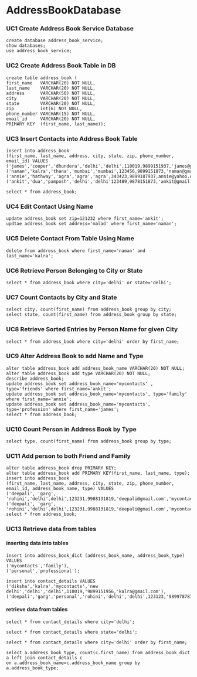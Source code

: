 # AddressBookDatabase

### UC1 Create Address Book Service Database
```
create database address_book_service;
show databases;
use address_book_service;
```

### UC2 Create Address Book Table in DB
```
create table address_book (
first_name   VARCHAR(20) NOT NULL,
last_name    VARCHAR(20) NOT NULL,
address      VARCHAR(50) NOT NULL,
city         VARCHAR(20) NOT NULL,
state        VARCHAR(20) NOT NULL,
zip          int(6) NOT NULL,
phone_number VARCHAR(15) NOT NULL,
email_id     VARCHAR(20) NOT NULL,
PRIMARY KEY  (first_name, last_name));
```

### UC3 Insert Contacts into Address Book Table
```
insert into address_book 
(first_name, last_name, address, city, state, zip, phone_number, email_id) VALUES
('james','cooper','dhundera','delhi','delhi',110019,9899151937,'james@gmail.com'),
('naman','kalra','thana','mumbai','mumbai',123456,9899151873,'naman@gmail.com'),
('annie','hathway','agra','agra','agra',343423,9899187937,annie@yahoo.com),
('ankit','dua','pamposh','delhi','delhi'123489,9878151873,'ankit@gmail.com');
```
```
select * from address_book;
```

### UC4 Edit Contact Using Name
```
update address_book set zip=121232 where first_name='ankit';
updtae address_book set address='malad' where first_name='naman';
```

### UC5 Delete Contact From Table Using Name
```
delete from address_book where first_name='naman' and last_name='kalra';
```

### UC6 Retrieve Person Belonging to City or State
```
select * from address_book where city='delhi' or state='delhi';
```

### UC7 Count Contacts by City and State
```
select city, count(first_name) from address_book group by city;
select state, count(first_name) from address_book group by state;
```

### UC8 Retrieve Sorted Entries by Person Name for given City
```
select * from address_book where city='delhi' order by first_name;
```

### UC9 Alter Address Book to add Name and Type
```
alter table address_book add address_book_name VARCHAR(20) NOT NULL;
alter table address_book add type VARCHAR(20) NOT NULL;
describe address_book;
update address_book set address_book_name='mycontacts' , type='friends' where first_name='ankit';
update address_book set address_book_name='mycontacts', type='family' where first_name='annie';
update address_book set address_book_name='mycontacts', type='profession' where first_name='james';
select * from address_book;
```

### UC10 Count Person in Address Book by Type
```
select type, count(first_name) from address_book group by type;
```

### UC11 Add person to both Friend and Family
```
alter table address_book drop PRIMARY KEY;
alter table address_book add PRIMARY KEY(first_name, last_name, type);
insert into address_book 
(first_name, last_name, address, city, state, zip, phone_number, email_id, address_book_name, type) VALUES
('deepali', 'garg', 'rohini','delhi',delhi',123231,9988131819,'deepali@gmail.com','mycontacts','family'),
('deepali', 'garg', 'rohini','delhi',delhi',123231,9988131819,'deepali@gmail.com','mycontacts','friends');
select * from address_book;
```

### UC13 Retrieve data from tables

#### inserting data into tables
```
insert into address_book_dict (address_book_name, address_book_type) VALUES
('mycontacts','family'),
('personal','professional');

insert into contact_details VALUES
('diksha','kalra','mycontacts','new delhi','delhi','delhi',110019,'9899151956,'kalra@gmail.com'),
('deepali','garg','personal','rohini','delhi','delhi',123123,'9899787878,'deepali@gmail.com');
```

#### retrieve data from tables
```
select * from contact_details where city='delhi';

select * from contact_details where state='delhi';

select * from contact_details where city='delhi' order by first_name;

select a.address_book_type, count(c.first_name) from address_book_dict a left join contact_details c 
on a.address_book_name=c.address_book_name group by a.address_book_type;
```
